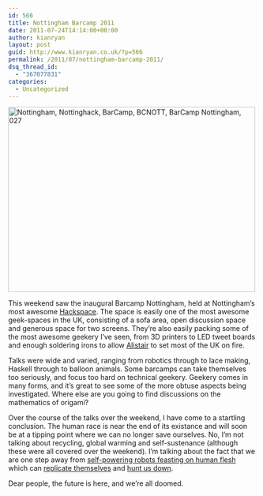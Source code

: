 ```yaml
---
id: 566
title: Nottingham Barcamp 2011
date: 2011-07-24T14:14:00+00:00
author: kianryan
layout: post
guid: http://www.kianryan.co.uk/?p=566
permalink: /2011/07/nottingham-barcamp-2011/
dsq_thread_id:
  - "367077831"
categories:
  - Uncategorized
---
```

[<img src="http://farm7.static.flickr.com/6025/5969426911_d511738ec5.jpg" width="500" height="375" alt="Nottingham, Nottinghack, BarCamp, BCNOTT, BarCamp Nottingham, 027" />](http://www.flickr.com/photos/nottinghack/5969426911/ "Nottingham, Nottinghack, BarCamp, BCNOTT, BarCamp Nottingham, 027 by Nottinghack, on Flickr")

This weekend saw the inaugural Barcamp Nottingham, held at Nottingham&#8217;s most awesome [Hackspace](http://nottinghack.org.uk/). The space is easily one of the most awesome geek-spaces in the UK, consisting of a sofa area, open discussion space and generous space for two screens. They&#8217;re also easily packing some of the most awesome geekery I&#8217;ve seen, from 3D printers to LED tweet boards and enough soldering irons to allow [Alistair](http://www.flickr.com/photos/nottinghack/5969416707/in/photostream) to set most of the UK on fire.

Talks were wide and varied, ranging from robotics through to lace making, Haskell through to balloon animals. Some barcamps can take themselves too seriously, and focus too hard on technical geekery. Geekery comes in many forms, and it&#8217;s great to see some of the more obtuse aspects being investigated. Where else are you going to find discussions on the mathematics of origami?

Over the course of the talks over the weekend, I have come to a startling conclusion. The human race is near the end of its existance and will soon be at a tipping point where we can no longer save ourselves. No, I&#8217;m not talking about recycling, global warming and self-sustenance (although these were all covered over the weekend). I&#8217;m talking about the fact that we are one step away from [self-powering robots feasting on human flesh](http://machineslikeus.com/news/video-carnivorous-robots-fuel-themselves-digesting-insects) which can [replicate themselves](http://reprap.org/wiki/Main_Page) and [hunt us down](http://itee.uq.edu.au/~milford/Mapping/Mapping.html).

Dear people, the future is here, and we&#8217;re all doomed.